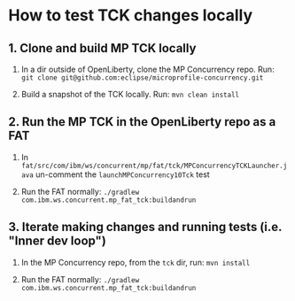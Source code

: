 # How to test TCK changes locally

## 1. Clone and build MP TCK locally

1. In a dir outside of OpenLiberty, clone the MP Concurrency repo.  Run:
    `git clone git@github.com:eclipse/microprofile-concurrency.git`
    
2. Build a snapshot of the TCK locally. Run:
    `mvn clean install`
    
## 2. Run the MP TCK in the OpenLiberty repo as a FAT

1. In `fat/src/com/ibm/ws/concurrent/mp/fat/tck/MPConcurrencyTCKLauncher.java` un-comment the `launchMPConcurrency10Tck` test

2. Run the FAT normally:
    `./gradlew com.ibm.ws.concurrent.mp_fat_tck:buildandrun`
    
## 3. Iterate making changes and running tests (i.e. "Inner dev loop")

1. In the MP Concurrency repo, from the `tck` dir, run:
    `mvn install`
    
2. Run the FAT normally:
    `./gradlew com.ibm.ws.concurrent.mp_fat_tck:buildandrun`
